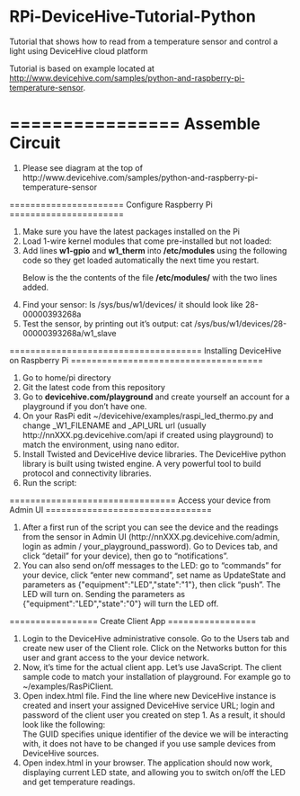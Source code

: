 RPi-DeviceHive-Tutorial-Python
==============================

Tutorial that shows how to read from a temperature sensor and control a light using DeviceHive cloud platform

Tutorial is based on example located at http://www.devicehive.com/samples/python-and-raspberry-pi-temperature-sensor.

================
Assemble Circuit
================
<ol>
<li>Please see diagram at the top of http://www.devicehive.com/samples/python-and-raspberry-pi-temperature-sensor</li>
</ol>
======================
Configure Raspberry Pi
======================
<ol>
<li>Make sure you have the latest packages installed on the Pi</li>
<pre class="code-text-only" style="display: none;">
<code>sudo apt-get update</code>
<code>sudo apt-get upgrade</code>
</pre>
<li>Load 1-wire kernel modules that come pre-installed but not loaded:</li>
<pre class="code-text-only" style="display: none;">
<code>sudo modprobe w1-gpio</code>
<code>sudo modprobe w1_therm</code>
</pre>
<li>Add lines <b>w1-gpio</b> and <b>w1_therm</b> into <b>/etc/modules</b> using the following code so they get loaded automatically the next time you restart.</li>

<pre class="code-text-only" style="display: none;">
<code>sudo nano /etc/modules</code>
</pre>
Below is the the contents of the file <b>/etc/modules/</b> with the two lines added.
<pre class="code-text-only" style="display: none;">
<code># /etc/modules: kernel modules to load at boot time.
#
# This file contains the names of kernel modules that should be loaded
# at boot time, one per line. Lines beginning with "#" are ignored.
# Parameters can be specified after the module name.

snd-bcm2835
<b>w1-gpio
w1_therm</b>
</code></pre>

<li>Find your sensor: ls /sys/bus/w1/devices/ it should look like 28-00000393268a</li>
<li>Test the sensor, by printing out it’s output: cat /sys/bus/w1/devices/28-00000393268a/w1_slave</li>
</ol>
=====================================
Installing DeviceHive on Raspberry Pi
=====================================
<ol>
<li>Go to home/pi directory</li>
<li>Git the latest code from this repository</li>
<pre class="code-text-only" style="display: none;">
<code>git clone https://github.com/mvartani76/RPi-DeviceHive-Tutorial-Python</code>
</pre>
<li>Go to <b>devicehive.com/playground</b> and create yourself an account for a playground if you don’t have one.</li>
<li>On your RasPi edit ~/devicehive/examples/raspi_led_thermo.py and change _W1_FILENAME and _API_URL url (usually http://nnXXX.pg.devicehive.com/api if created using playground) to match the environment, using nano editor.</li>
<li>Install Twisted and DeviceHive device libraries. The DeviceHive python library is built using twisted engine. A very powerful tool to build protocol and connectivity libraries.</li>
<pre class="code-text-only" style="display: none;">
<code>sudo apt-get install python-twisted</code>
<code>~/devicehive run sudo python setup.py install</code>
</pre>
<li>Run the script:</li>
<pre class="code-text-only" style="display: none;">
<code>sudo python ~/devicehive/examples/raspi_led_thermo.py</code>
</pre>
</ol>
================================
Access your device from Admin UI
================================
<ol>
<li>After a first run of the script you can see the device and the readings from the sensor in Admin UI (http://nnXXX.pg.devicehive.com/admin, login as admin / your_playground_password). Go to Devices tab, and click “detail” for your device), then go to “notifications”.</li>
<li>You can also send on/off messages to the LED: go to “commands” for your device, click “enter new command”, set name as UpdateState and parameters as {"equipment":"LED","state":"1"}, then click “push”. The LED will turn on.
 Sending the parameters as {"equipment":"LED","state":"0"} will turn the LED off.</li>
</ol>
=================
Create Client App
=================
<ol>
<li>Login to the DeviceHive administrative console. Go to the Users tab and create new user of the Client role. Click on the Networks button for this user and grant access to the your device network.</li>
<li>Now, it’s time for the actual client app. Let’s use JavaScript. The client sample code to match your installation of playground. For example go to ~/examples/RasPiClient.</li>
<li>Open index.html file. Find the line where new DeviceHive instance is created and insert your assigned DeviceHive service URL; login and password of the client user you created on step 1. As a result, it should look like the following:</li>
<pre class="code-text-only" style="display: none;">
<code>var deviceHive = new DeviceHive("http://yourinstance.pg.devicehive.com/api", "myclientuser", "mypassword");</code>
<code>app.start(deviceHive, "9f33566e-1f8f-11e2-8979-c42c030dd6a5");</code>
</pre>
The GUID specifies unique identifier of the device we will be interacting with, it does not have to be changed if you use sample devices from DeviceHive sources.
<li>Open index.html in your browser. The application should now work, displaying current LED state, and allowing you to switch on/off the LED and get temperature readings.</li>
</ol>

